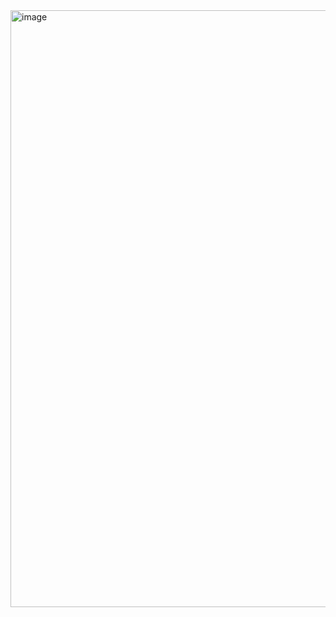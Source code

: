 <img width="955" alt="image" src="https://github.com/user-attachments/assets/08d3f92d-6e77-42d8-95a4-9deecc5c0f4a" />
